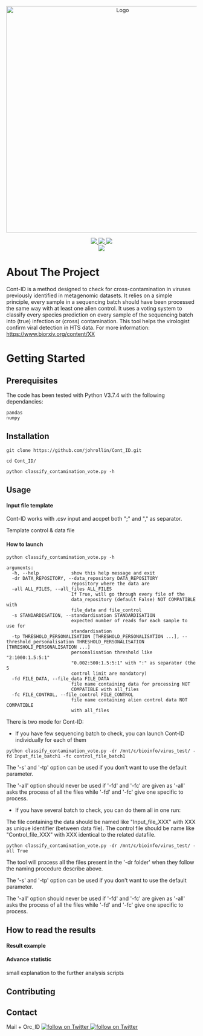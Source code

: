 <p align="center">
    <img src="https://github.com/johrollin/viral_contamination/blob/master/img/cont_id_logo_and_names.png" alt="Logo" width="600">
</p>
<p align="center">
        <a href="https://github.com/johrollin/Cont_ID/releases">
            <img src="https://img.shields.io/github/release/johrollin/Cont_ID.svg" />
        </a>
        <a href="https://github.com/johrollin/Cont_ID/blob/master/LICENSE" alt="License">
            <img src="https://img.shields.io/badge/License-GNUv3-purple.svg">
        </a>
        <a href="https://github.com/johrollin/Cont_ID/graphs/contributors" alt="Contributors">
            <img src="https://img.shields.io/github/contributors/johrollin/Cont_ID">
        </a>     
        <br/>           
        <a href="https://www.biorxiv.org/content/XX">
          <img src="https://zenodo.org/badge/DOI/XX/XX.svg">
        </a>
    
 </p>

# About The Project
Cont-ID is a method designed to check for cross-contamination in viruses previously identified in metagenomic datasets. It relies on a simple principle, every sample in a sequencing batch should have been processed the same way with at least one alien control. It uses a voting system to classify every species prediction on every sample of the sequencing batch into (true) infection or (cross) contamination. This tool helps the virologist confirm viral detection in HTS data. For more information: https://www.biorxiv.org/content/XX 

# Getting Started

## Prerequisites

The code has been tested with Python V3.7.4 with the following dependancies:

```shell
pandas
numpy
```

## Installation

```shell
git clone https://github.com/johrollin/Cont_ID.git

cd Cont_ID/

python classify_contamination_vote.py -h
```


## Usage

#### Input file template

Cont-ID works with .csv input and accpet both ";" and "," as separator.

Template control & data file 

#### How to launch

```shell
python classify_contamination_vote.py -h

arguments:
  -h, --help            show this help message and exit
  -dr DATA_REPOSITORY, --data_repository DATA_REPOSITORY
                        repository where the data are
  -all ALL_FILES, --all_files ALL_FILES
                        If True, will go through every file of the
                        data_repository (default False) NOT COMPATIBLE with
                        file_data and file_control
  -s STANDARDISATION, --standardisation STANDARDISATION
                        expected number of reads for each sample to use for
                        standardisation
  -tp THRESHOLD_PERSONALISATION [THRESHOLD_PERSONALISATION ...], --threshold_personalisation THRESHOLD_PERSONALISATION [THRESHOLD_PERSONALISATION ...]
                        personalisation threshold like "2:1000:1.5:5:1"
                        "0.002:500:1.5:5:1" with ":" as separator (the 5
                        control limit are mandatory)
  -fd FILE_DATA, --file_data FILE_DATA
                        file name containing data for processing NOT
                        COMPATIBLE with all_files
  -fc FILE_CONTROL, --file_control FILE_CONTROL
                        file name containing alien control data NOT COMPATIBLE
                        with all_files
```
There is two mode for Cont-ID:

- If you have few sequencing batch to check, you can launch Cont-ID individually for each of them

```shell
python classify_contamination_vote.py -dr /mnt/c/bioinfo/virus_test/ -fd Input_file_batch1 -fc control_file_batch1

```
The '-s' and '-tp' option can be used if you don't want to use the default parameter.

The '-all' option should never be used if '-fd' and '-fc' are given as '-all' asks the process of all the files while '-fd' and '-fc' give one specific to process.

- If you have several batch to check, you can do them all in one run:

The file containing the data should be named like "Input_file_XXX" with XXX as unique identifier (between data file). The control file should be name like "Control_file_XXX"  with XXX identical to the related datafile.

 ```shell
python classify_contamination_vote.py -dr /mnt/c/bioinfo/virus_test/ -all True 
```
The tool will process all the files present in the '-dr folder' when they follow the naming procedure describe above.

The '-s' and '-tp' option can be used if you don't want to use the default parameter.

The '-all' option should never be used if '-fd' and '-fc' are given as '-all' asks the process of all the files while '-fd' and '-fc' give one specific to process.

## How to read the results

#### Result example

#### Advance statistic 

small explanation to the further analysis scripts

## Contributing



## Contact

Mail + Orc_ID 
</a>
<a href="https://twitter.com/intent/follow?screen_name=johan_rollin" alt="Author Twitter">
    <img src="https://img.shields.io/twitter/follow/johan_rollin?style=social&logo=twitter"
        alt="follow on Twitter">
</a>
<a href="https://twitter.com/intent/follow?screen_name=Be_Phytopath" alt="Author Twitter">
    <img src="https://img.shields.io/twitter/follow/Be_Phytopath?style=social&logo=twitter"
        alt="follow on Twitter">
</a>       
